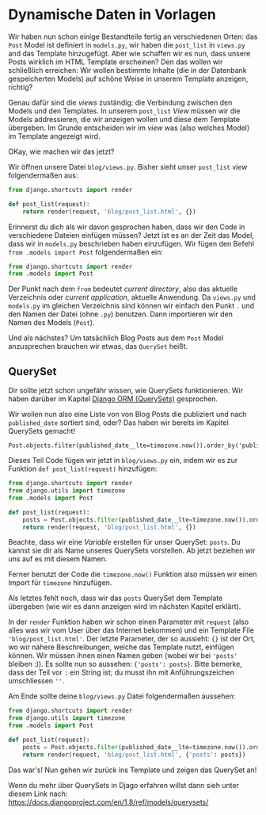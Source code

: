 # Dynamische Daten in Vorlagen

Wir haben nun schon einige Bestandteile fertig an verschiedenen Orten: das `Post` Model ist definiert in `models.py`, wir haben die `post_list` in `views.py` and das Template hinzugefügt. Aber wie schaffen wir es nun, dass unsere Posts wirklich im HTML Template erscheinen? Den das wollen wir schließlich erreichen: Wir wollen bestimmte Inhalte (die in der Datenbank gespeicherten Models) auf schöne Weise in unserem Template anzeigen, richtig?

Genau dafür sind die *views* zuständig: die Verbindung zwischen den Models und den Templates. In unserem `post_list` *View* müssen wir die Models addressieren, die wir anzeigen wollen und diese dem Template übergeben. Im Grunde entscheiden wir im *view* was (also welches Model) im Template angezeigt wird.

OKay, wie machen wir das jetzt?

Wir öffnen unsere Datei `blog/views.py`. Bisher sieht unser `post_list` *view* folgendermaßen aus:

```python
from django.shortcuts import render

def post_list(request):
    return render(request, 'blog/post_list.html', {})
```

Erinnerst du dich als wir davon gesprochen haben, dass wir den Code in verschiedene Dateien einfügen müssen? Jetzt ist es an der Zeit das Model, dass wir in `models.py` beschrieben haben einzufügen. Wir fügen den Befehl `from .models import Post` folgendermaßen ein:

```python
from django.shortcuts import render
from .models import Post
```

Der Punkt nach dem `from` bedeutet *current directory*, also das aktuelle Verzeichnis oder *current application*, aktuelle Anwendung. Da `views.py` und `models.py` im gleichen Verzeichnis sind können wir einfach den Punkt `.` und den Namen der Datei (ohne `.py`) benutzen. Dann importieren wir den Namen des Models (`Post`).

Und als nächstes? Um tatsächlich Blog Posts aus dem `Post` Model anzusprechen brauchen wir etwas, das `QuerySet` heißt.

## QuerySet

Dir sollte jetzt schon ungefähr wissen, wie QuerySets funktionieren. Wir haben darüber im Kapitel [Django ORM (QuerySets)](../django_orm/README.md) gesprochen.

Wir wollen nun also eine Liste von von Blog Posts die publiziert und nach `published_date` sortiert sind, oder? Das haben wir bereits im Kapitel QuerySets gemacht!

    Post.objects.filter(published_date__lte=timezone.now()).order_by('published_date')


Dieses Teil Code fügen wir jetzt in `blog/views.py` ein, indem wir es zur Funktion `def post_list(request)` hinzufügen:

```python
from django.shortcuts import render
from django.utils import timezone
from .models import Post

def post_list(request):
    posts = Post.objects.filter(published_date__lte=timezone.now()).order_by('published_date')
    return render(request, 'blog/post_list.html', {})
```

Beachte, dass wir eine *Variable* erstellen für unser QuerySet: `posts`. Du kannst sie dir als Name unseres QuerySets vorstellen. Ab jetzt beziehen wir uns auf es mit diesem Namen.

Ferner benutzt der Code die `timezone.now()` Funktion also müssen wir einen Import für `timezone` hinzufügen.

Als letztes fehlt noch, dass wir das `posts` QuerySet dem Template übergeben (wie wir es dann anzeigen wird im nächsten Kapitel erklärt).

In der `render` Funktion haben wir schon einen Parameter mit `request` (also alles was wir vom User über das Internet bekommen) und ein Template File `'blog/post_list.html'`. Der letzte Parameter, der so aussieht: `{}` ist der Ort, wo wir nähere Beschreibungen, welche das Template nutzt, einfügen können. Wir müssen ihnen einen Namen geben (wobei wir bei `'posts'` bleiben :)). Es sollte nun so aussehen: `{'posts': posts}`. Bitte bemerke, dass der Teil vor `:` ein String ist; du musst ihn mit Anführungszeichen umschliessen `''`.

Am Ende sollte deine `blog/views.py` Datei folgendermaßen aussehen:

```python
from django.shortcuts import render
from django.utils import timezone
from .models import Post

def post_list(request):
    posts = Post.objects.filter(published_date__lte=timezone.now()).order_by('published_date')
    return render(request, 'blog/post_list.html', {'posts': posts})
```

Das war's! Nun gehen wir zurück ins Template und zeigen das QuerySet an!

Wenn du mehr über QuerySets in Djago erfahren willst dann sieh unter diesem Link nach: https://docs.djangoproject.com/en/1.8/ref/models/querysets/
